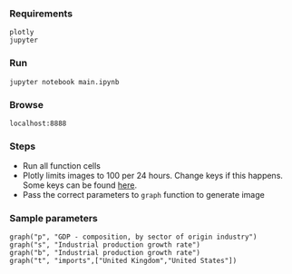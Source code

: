 ### Requirements
```
plotly
jupyter
```

### Run
```
jupyter notebook main.ipynb
```

### Browse
```
localhost:8888
```

### Steps
* Run all function cells
* Plotly limits images to 100 per 24 hours. Change keys if this happens. Some keys can be found [here](https://github.com/hexhog/THE-QA/tree/graphgen/Plotly).
* Pass the correct parameters to `graph` function to generate image

### Sample parameters
```
graph("p", "GDP - composition, by sector of origin industry")
graph("s", "Industrial production growth rate")
graph("b", "Industrial production growth rate")
graph("t", "imports",["United Kingdom","United States"])
```
